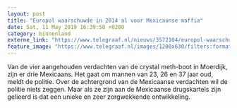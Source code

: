 ```yaml
---
layout: post
title: "Europol waarschuwde in 2014 al voor Mexicaanse maffia"
date: Sat, 11 May 2019 16:39:58 +0200
category: binnenland
externe_link: "https://www.telegraaf.nl/nieuws/3572104/europol-waarschuwde-in-2014-al-voor-mexicaanse-maffia"
feature_image: "https://www.telegraaf.nl/images/1200x630/filters:format(jpeg):quality(80)/cdn-kiosk-api.telegraaf.nl/afb1138c-73fa-11e9-941a-02c309bc01c1.jpg"
---
```


<p class="intro">Van de vier aangehouden verdachten van de crystal meth-boot in Moerdijk, zijn er drie Mexicaans. Het gaat om mannen van 23, 26 en 37 jaar oud, meldt de politie. Over de achtergrond van de Mexicaanse verdachten wil de politie niets zeggen. Maar als ze zijn aan de Mexicaanse drugskartels zijn gelieerd is dat een unieke en zeer zorgwekkende ontwikkeling.</p>
